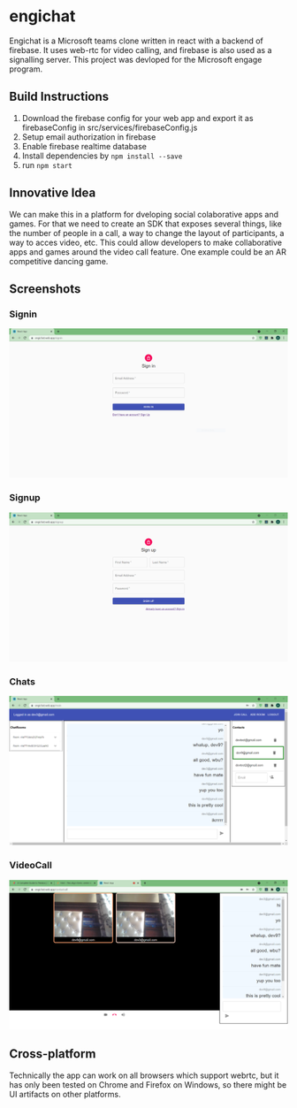# engichat

Engichat is a Microsoft teams clone written in react with a backend of firebase.
It uses web-rtc for video calling, and firebase is also used as a signalling server.
This project was devloped for the Microsoft engage program.

## Build Instructions

1. Download the firebase config for your web app and export it as firebaseConfig in src/services/firebaseConfig.js
2. Setup email authorization in firebase
3. Enable firebase realtime database
4. Install dependencies by `npm install --save`
5. run `npm start`

## Innovative Idea

We can make this in a platform for dveloping social colaborative apps and games. For that we need to create an SDK that exposes several things, like the number of people in a call, a way to change the layout of participants, a way to acces video, etc. This could allow developers to make collaborative apps and games around the video call feature.
One example could be an AR competitive dancing game.

## Screenshots

### Signin

![Signin Screenshot](docs/screenshots/signin.PNG)

### Signup

![Signup Screenshot](docs/screenshots/signup.PNG)

### Chats

![Chats Screenshot](docs/screenshots/chatwithcontact.PNG)

### VideoCall

![Video call Screenshot](docs/screenshots/videoCall.PNG)

## Cross-platform

Technically the app can work on all browsers which support webrtc, but it has only been tested on Chrome and Firefox on Windows, so there might be UI artifacts on other platforms.
